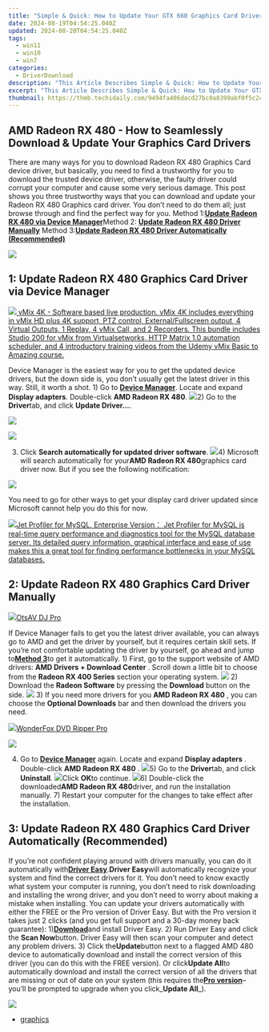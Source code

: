 ```yaml
---
title: "Simple & Quick: How to Update Your GTX 660 Graphics Card Drivers"
date: 2024-08-19T04:54:25.040Z
updated: 2024-08-20T04:54:25.040Z
tags:
  - win11
  - win10
  - win7
categories:
  - DriverDownload
description: "This Article Describes Simple & Quick: How to Update Your GTX 660 Graphics Card Drivers"
excerpt: "This Article Describes Simple & Quick: How to Update Your GTX 660 Graphics Card Drivers"
thumbnail: https://thmb.techidaily.com/9494fa406dacd27bc0a8399abf0f5c2cdeea0b8aa75efb7a468c42f00541db6c.jpg
---
```


## AMD Radeon RX 480 - How to Seamlessly Download & Update Your Graphics Card Drivers

There are many ways for you to download Radeon RX 480 Graphics Card device driver, but basically, you need to find a trustworthy for you to download the trusted device driver, otherwise, the faulty driver could corrupt your computer and cause some very serious damage. This post shows you three trustworthy ways that you can download and update your Radeon RX 480 Graphics card driver. You don’t need to do them all; just browse through and find the perfect way for you. Method 1:[**Update Radeon RX 480 via Device Manager**](https://tools.techidaily.com/drivereasy/download/)Method 2: **[Update Radeon RX 480 Driver Manually](https://tools.techidaily.com/drivereasy/download/)** Method 3:[**Update Radeon RX 480 Driver Automatically (Recommended)**](https://tools.techidaily.com/drivereasy/download/)

<!-- affiliate ads begin -->
<a href="https://shop.mondly.com/affiliate.php?ACCOUNT=ATISTUDI&AFFILIATE=108875&PATH=https%3A%2F%2Fwww.mondly.com%3FAFFILIATE%3D108875%26RESOURCE%3D%2BEducational%2B970x90%2B"><img src="https://secure.avangate.com/images/merchant/69c418c33ec2e1a4267fa9bb77fa1428/educational-970x90.gif" border="0"></a>
<!-- affiliate ads end -->
## **1: Update Radeon RX 480 Graphics Card Driver** **via Device Manager**

<!-- affiliate ads begin -->
<a href="https://secure.2checkout.com/order/checkout.php?PRODS=30901369&QTY=1&AFFILIATE=108875&CART=1"> <img src="https://secure.avangate.com/images/merchant/ce9a6fb2becc2d235e62b125e9260102/products/1_copy_vMixCallScreenshot1-large.jpg" border="0"> vMix 4K - Software based live production. vMix 4K includes everything in vMix HD plus 4K support, PTZ control, External/Fullscreen output, 4 Virtual Outputs, 1 Replay, 4 vMix Call, and 2 Recorders. 
This bundle includes Studio 200 for vMix from Virtualsetworks, HTTP Matrix 1.0 automation scheduler, and 4 introductory training videos from the Udemy vMix Basic to Amazing course. </a>
<!-- affiliate ads end -->
Device Manager is the easiest way for you to get the updated device drivers, but the down side is, you don’t usually get the latest driver in this way. Still, it worth a shot. 1) Go to [**Device Manager**](https://tools.techidaily.com/drivereasy/download/). Locate and expand **Display adapters**. Double-click **AMD Radeon RX 480**. ![](https://images.drivereasy.com/wp-content/uploads/2016/12/img_584f6ee252477.jpg)2) Go to the **Driver**tab, and click **Update Driver…**.

<!-- affiliate ads begin -->
<a href="https://secure.2checkout.com/order/checkout.php?PRODS=3727260&QTY=1&AFFILIATE=108875&CART=1"><img src="http://www.aiseesoft.com/avangate/30p/banner.jpg" border="0"></a>
<!-- affiliate ads end -->
![](https://images.drivereasy.com/wp-content/uploads/2016/12/img_584f6f5a5522f.jpg)

3) Click **Search automatically for updated driver software**. ![](https://images.drivereasy.com/wp-content/uploads/2016/12/img_584f6f78e09b2-600x438.jpg)4) Microsoft will search automatically for your**AMD Radeon RX 480**graphics card driver now. But if you see the following notification:

![](https://images.drivereasy.com/wp-content/uploads/2016/12/img_584f6fe47ed8a.png)

You need to go for other ways to get your display card driver updated since Microsoft cannot help you do this for now.

<!-- affiliate ads begin -->
<a href="https://secure.2checkout.com/order/checkout.php?PRODS=4576829&QTY=1&AFFILIATE=108875&CART=1"><img src="https://secure.avangate.com/images/merchant/9e740b84bb48a64dde25061566299467/products/copy_1_jp_box_big.png" border="0">Jet Profiler for MySQL, Enterprise Version： Jet Profiler for MySQL is real-time query performance and diagnostics tool for the MySQL database server. Its detailed query information, graphical interface and ease of use makes this a great tool for finding performance bottlenecks in your MySQL databases. </a>
<!-- affiliate ads end -->
## **2: Update Radeon RX 480 Graphics Card Driver** **Manually**

<!-- affiliate ads begin -->
<a href="https://otszone.ots7.com/order/checkout.php?PRODS=4713321&QTY=1&AFFILIATE=108875&CART=1"><img src="https://green.ots7.com/screenshots/OtsAV/OtsAVDJ1.90-300x188.jpg" border="0">OtsAV DJ Pro</a>
<!-- affiliate ads end -->
If Device Manager fails to get you the latest driver available, you can always go to AMD and get the driver by yourself, but it requires certain skill sets. If you’re not comfortable updating the driver by yourself, go ahead and jump to[**Method 3**](https://tools.techidaily.com/drivereasy/download/)to get it automatically.  1) First, go to the support website of AMD drivers: **AMD Drivers + Download Center**  . Scroll down a little bit to choose from the **Radeon RX 400 Series** section your operating system. ![](https://images.drivereasy.com/wp-content/uploads/2016/12/img_584f717d77cb0.png) 2) Download the **Radeon Software** by pressing the **Download** button on the side. ![](https://images.drivereasy.com/wp-content/uploads/2016/12/img_584f72b36c238.jpg) 3) If you need more drivers for you **AMD Radeon RX 480** , you can choose the **Optional Downloads**  bar and then download the drivers you need.

<!-- affiliate ads begin -->
<a href="https://secure.2checkout.com/order/checkout.php?PRODS=3922934&QTY=1&AFFILIATE=108875&CART=1"><img src="https://secure.avangate.com/images/merchant/4b0a0290ad7df100b77e86839989a75e/products/ripperpro.png" border="0">WonderFox DVD Ripper Pro</a>
<!-- affiliate ads end -->
![](https://images.drivereasy.com/wp-content/uploads/2016/12/img_584f7327b334e-475x600.jpg)

4) Go to [**Device Manager**](https://tools.techidaily.com/drivereasy/download/) again. Locate and expand **Display adapters** . Double-click **AMD Radeon RX 480** . ![](https://images.drivereasy.com/wp-content/uploads/2016/12/img_584f6ee252477.jpg)5) Go to the **Driver**tab, and click **Uninstall**. ![](https://images.drivereasy.com/wp-content/uploads/2016/12/img_584f742f54e25.jpg)Click **OK**to continue. ![](https://images.drivereasy.com/wp-content/uploads/2016/12/img_584f7452e10b3.png)6) Double-click the downloaded**AMD Radeon RX 480**driver, and run the installation manually. 7) Restart your computer for the changes to take effect after the installation.

## **3: Update Radeon RX 480 Graphics Card Driver Automatically (Recommended)**

If you’re not confident playing around with drivers manually, you can do it automatically with[**Driver Easy**](https://tools.techidaily.com/drivereasy/download/).**Driver Easy**will automatically recognize your system and find the correct drivers for it. You don’t need to know exactly what system your computer is running, you don’t need to risk downloading and installing the wrong driver, and you don’t need to worry about making a mistake when installing. You can update your drivers automatically with either the FREE or the Pro version of Driver Easy. But with the Pro version it takes just 2 clicks (and you get full support and a 30-day money back guarantee): 1)[**Download**](https://tools.techidaily.com/drivereasy/download/)and install Driver Easy. 2) Run Driver Easy and click the **Scan Now**button. Driver Easy will then scan your computer and detect any problem drivers. 3) Click the**Update**button next to a flagged AMD 480 device to automatically download and install the correct version of this driver (you can do this with the FREE version). Or click**Update All**to automatically download and install the correct version of all the drivers that are missing or out of date on your system (this requires the[**Pro version**](https://tools.techidaily.com/drivereasy/download/)– you’ll be prompted to upgrade when you click_**Update All**_).

![](https://images.drivereasy.com/wp-content/uploads/2017/04/img_58e5f628aad8e.jpg)

* [graphics](https://tools.techidaily.com/drivereasy/download/)

<ins class="adsbygoogle"
     style="display:block"
     data-ad-format="autorelaxed"
     data-ad-client="ca-pub-7571918770474297"
     data-ad-slot="1223367746"></ins>



<ins class="adsbygoogle"
     style="display:block"
     data-ad-client="ca-pub-7571918770474297"
     data-ad-slot="8358498916"
     data-ad-format="auto"
     data-full-width-responsive="true"></ins>



